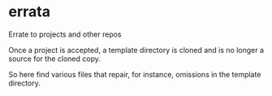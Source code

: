 # errata
Errate to projects and other repos

Once a project is accepted, a template directory is cloned and is no longer a source for the cloned copy.

So here find various files that repair, for instance, omissions in the template directory.
